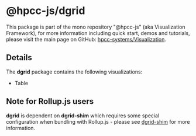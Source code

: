 # @hpcc-js/dgrid

This package is part of the mono repository "@hpcc-js" (aka Visualization Framework), for more information including quick start, demos and tutorials, please visit the main page on GitHub:  [hpcc-systems/Visualization](https://github.com/hpcc-systems/Visualization).

## Details
The **dgrid** package contains the following visualizations:
* Table

## Note for Rollup.js users
**dgrid** is dependent on **dgrid-shim** which requires some special configuration when bundling with Rollup.js - please see [dgrid-shim](../dgrid-shim) for more information.